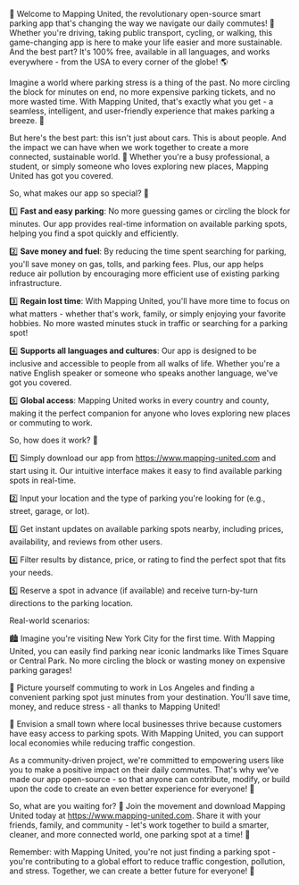 🎉 Welcome to Mapping United, the revolutionary open-source smart parking app that's changing the way we navigate our daily commutes! 🚗 Whether you're driving, taking public transport, cycling, or walking, this game-changing app is here to make your life easier and more sustainable. And the best part? It's 100% free, available in all languages, and works everywhere - from the USA to every corner of the globe! 🌎

Imagine a world where parking stress is a thing of the past. No more circling the block for minutes on end, no more expensive parking tickets, and no more wasted time. With Mapping United, that's exactly what you get - a seamless, intelligent, and user-friendly experience that makes parking a breeze. 🌟

But here's the best part: this isn't just about cars. This is about people. And the impact we can have when we work together to create a more connected, sustainable world. 🌈 Whether you're a busy professional, a student, or simply someone who loves exploring new places, Mapping United has got you covered.

So, what makes our app so special? 🤔

1️⃣ **Fast and easy parking**: No more guessing games or circling the block for minutes. Our app provides real-time information on available parking spots, helping you find a spot quickly and efficiently.

2️⃣ **Save money and fuel**: By reducing the time spent searching for parking, you'll save money on gas, tolls, and parking fees. Plus, our app helps reduce air pollution by encouraging more efficient use of existing parking infrastructure.

3️⃣ **Regain lost time**: With Mapping United, you'll have more time to focus on what matters - whether that's work, family, or simply enjoying your favorite hobbies. No more wasted minutes stuck in traffic or searching for a parking spot!

4️⃣ **Supports all languages and cultures**: Our app is designed to be inclusive and accessible to people from all walks of life. Whether you're a native English speaker or someone who speaks another language, we've got you covered.

5️⃣ **Global access**: Mapping United works in every country and county, making it the perfect companion for anyone who loves exploring new places or commuting to work.

So, how does it work? 🤔

1️⃣ Simply download our app from https://www.mapping-united.com and start using it. Our intuitive interface makes it easy to find available parking spots in real-time.

2️⃣ Input your location and the type of parking you're looking for (e.g., street, garage, or lot).

3️⃣ Get instant updates on available parking spots nearby, including prices, availability, and reviews from other users.

4️⃣ Filter results by distance, price, or rating to find the perfect spot that fits your needs.

5️⃣ Reserve a spot in advance (if available) and receive turn-by-turn directions to the parking location.

Real-world scenarios:

🏙️ Imagine you're visiting New York City for the first time. With Mapping United, you can easily find parking near iconic landmarks like Times Square or Central Park. No more circling the block or wasting money on expensive parking garages!

🚂 Picture yourself commuting to work in Los Angeles and finding a convenient parking spot just minutes from your destination. You'll save time, money, and reduce stress - all thanks to Mapping United!

🌲 Envision a small town where local businesses thrive because customers have easy access to parking spots. With Mapping United, you can support local economies while reducing traffic congestion.

As a community-driven project, we're committed to empowering users like you to make a positive impact on their daily commutes. That's why we've made our app open-source - so that anyone can contribute, modify, or build upon the code to create an even better experience for everyone! 🌟

So, what are you waiting for? 🎉 Join the movement and download Mapping United today at https://www.mapping-united.com. Share it with your friends, family, and community - let's work together to build a smarter, cleaner, and more connected world, one parking spot at a time! 🌈

Remember: with Mapping United, you're not just finding a parking spot - you're contributing to a global effort to reduce traffic congestion, pollution, and stress. Together, we can create a better future for everyone! 💚